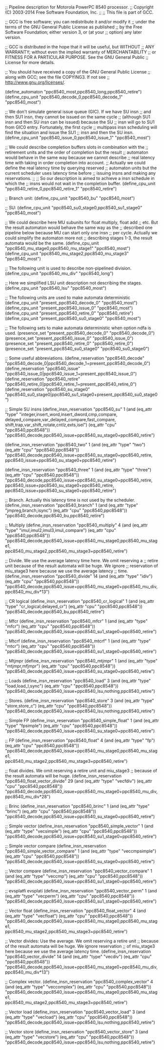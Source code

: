 ;; Pipeline description for Motorola PowerPC 8540 processor.
;;   Copyright (C) 2003-2014 Free Software Foundation, Inc.
;;
;; This file is part of GCC.

;; GCC is free software; you can redistribute it and/or modify it
;; under the terms of the GNU General Public License as published
;; by the Free Software Foundation; either version 3, or (at your
;; option) any later version.

;; GCC is distributed in the hope that it will be useful, but WITHOUT
;; ANY WARRANTY; without even the implied warranty of MERCHANTABILITY
;; or FITNESS FOR A PARTICULAR PURPOSE.  See the GNU General Public
;; License for more details.

;; You should have received a copy of the GNU General Public License
;; along with GCC; see the file COPYING3.  If not see
;; <http://www.gnu.org/licenses/>.

(define_automaton "ppc8540_most,ppc8540_long,ppc8540_retire")
(define_cpu_unit "ppc8540_decode_0,ppc8540_decode_1" "ppc8540_most")

;; We don't simulate general issue queue (GIC).  If we have SU insn
;; and then SU1 insn, they cannot be issued on the same cycle
;; (although SU1 insn and then SU insn can be issued) because the SU
;; insn will go to SU1 from GIC0 entry.  Fortunately, the first cycle
;; multipass insn scheduling will find the situation and issue the SU1
;; insn and then the SU insn.
(define_cpu_unit "ppc8540_issue_0,ppc8540_issue_1"   "ppc8540_most")

;; We could describe completion buffers slots in combination with the
;; retirement units and the order of completion but the result
;; automaton would behave in the same way because we cannot describe
;; real latency time with taking in order completion into account.
;; Actually we could define the real latency time by querying reserved
;; automaton units but the current scheduler uses latency time before
;; issuing insns and making any reservations.
;;
;; So our description is aimed to achieve a insn schedule in which the
;; insns would not wait in the completion buffer.
(define_cpu_unit "ppc8540_retire_0,ppc8540_retire_1" "ppc8540_retire")

;; Branch unit:
(define_cpu_unit "ppc8540_bu" "ppc8540_most")

;; SU:
(define_cpu_unit "ppc8540_su0_stage0,ppc8540_su1_stage0" "ppc8540_most")

;; We could describe here MU subunits for float multiply, float add
;; etc.  But the result automaton would behave the same way as the
;; described one pipeline below because MU can start only one insn
;; per cycle.  Actually we could simplify the automaton more not
;; describing stages 1-3, the result automata would be the same.
(define_cpu_unit "ppc8540_mu_stage0,ppc8540_mu_stage1" "ppc8540_most")
(define_cpu_unit "ppc8540_mu_stage2,ppc8540_mu_stage3" "ppc8540_most")

;; The following unit is used to describe non-pipelined division.
(define_cpu_unit "ppc8540_mu_div" "ppc8540_long")

;; Here we simplified LSU unit description not describing the stages.
(define_cpu_unit "ppc8540_lsu" "ppc8540_most")

;; The following units are used to make automata deterministic
(define_cpu_unit "present_ppc8540_decode_0" "ppc8540_most")
(define_cpu_unit "present_ppc8540_issue_0" "ppc8540_most")
(define_cpu_unit "present_ppc8540_retire_0" "ppc8540_retire")
(define_cpu_unit "present_ppc8540_su0_stage0" "ppc8540_most")

;; The following sets to make automata deterministic when option ndfa is used.
(presence_set "present_ppc8540_decode_0" "ppc8540_decode_0")
(presence_set "present_ppc8540_issue_0" "ppc8540_issue_0")
(presence_set "present_ppc8540_retire_0" "ppc8540_retire_0")
(presence_set "present_ppc8540_su0_stage0" "ppc8540_su0_stage0")

;; Some useful abbreviations.
(define_reservation "ppc8540_decode"
    "ppc8540_decode_0|ppc8540_decode_1+present_ppc8540_decode_0")
(define_reservation "ppc8540_issue"
    "ppc8540_issue_0|ppc8540_issue_1+present_ppc8540_issue_0")
(define_reservation "ppc8540_retire"
   "ppc8540_retire_0|ppc8540_retire_1+present_ppc8540_retire_0")
(define_reservation "ppc8540_su_stage0"
   "ppc8540_su0_stage0|ppc8540_su1_stage0+present_ppc8540_su0_stage0")

;; Simple SU insns
(define_insn_reservation "ppc8540_su" 1
  (and (eq_attr "type" "integer,insert_word,insert_dword,cmp,compare,\
                        delayed_compare,var_delayed_compare,fast_compare,\
                        shift,trap,var_shift_rotate,cntlz,exts,isel")
       (eq_attr "cpu" "ppc8540,ppc8548"))
  "ppc8540_decode,ppc8540_issue+ppc8540_su_stage0+ppc8540_retire")

(define_insn_reservation "ppc8540_two" 1
  (and (eq_attr "type" "two")
       (eq_attr "cpu" "ppc8540,ppc8548"))
  "ppc8540_decode,ppc8540_issue+ppc8540_su_stage0+ppc8540_retire,\
   ppc8540_issue+ppc8540_su_stage0+ppc8540_retire")

(define_insn_reservation "ppc8540_three" 1
  (and (eq_attr "type" "three")
       (eq_attr "cpu" "ppc8540,ppc8548"))
  "ppc8540_decode,ppc8540_issue+ppc8540_su_stage0+ppc8540_retire,\
   ppc8540_issue+ppc8540_su_stage0+ppc8540_retire,\
   ppc8540_issue+ppc8540_su_stage0+ppc8540_retire")

;; Branch.  Actually this latency time is not used by the scheduler.
(define_insn_reservation "ppc8540_branch" 1
  (and (eq_attr "type" "jmpreg,branch,isync")
       (eq_attr "cpu" "ppc8540,ppc8548"))
  "ppc8540_decode,ppc8540_bu,ppc8540_retire")

;; Multiply
(define_insn_reservation "ppc8540_multiply" 4
  (and (eq_attr "type" "imul,imul2,imul3,imul_compare")
       (eq_attr "cpu" "ppc8540,ppc8548"))
  "ppc8540_decode,ppc8540_issue+ppc8540_mu_stage0,ppc8540_mu_stage1,\
   ppc8540_mu_stage2,ppc8540_mu_stage3+ppc8540_retire")

;; Divide.  We use the average latency time here.  We omit reserving a
;; retire unit because of the result automata will be huge.  We ignore
;; reservation of miu_stage3 here because we use the average latency
;; time.
(define_insn_reservation "ppc8540_divide" 14
  (and (eq_attr "type" "idiv")
       (eq_attr "cpu" "ppc8540,ppc8548"))
  "ppc8540_decode,ppc8540_issue+ppc8540_mu_stage0+ppc8540_mu_div,\
   ppc8540_mu_div*13")

;; CR logical
(define_insn_reservation "ppc8540_cr_logical" 1
  (and (eq_attr "type" "cr_logical,delayed_cr")
       (eq_attr "cpu" "ppc8540,ppc8548"))
  "ppc8540_decode,ppc8540_bu,ppc8540_retire")

;; Mfcr
(define_insn_reservation "ppc8540_mfcr" 1
  (and (eq_attr "type" "mfcr")
       (eq_attr "cpu" "ppc8540,ppc8548"))
  "ppc8540_decode,ppc8540_issue+ppc8540_su1_stage0+ppc8540_retire")

;; Mtcrf
(define_insn_reservation "ppc8540_mtcrf" 1
  (and (eq_attr "type" "mtcr")
       (eq_attr "cpu" "ppc8540,ppc8548"))
  "ppc8540_decode,ppc8540_issue+ppc8540_su1_stage0+ppc8540_retire")

;; Mtjmpr
(define_insn_reservation "ppc8540_mtjmpr" 1
  (and (eq_attr "type" "mtjmpr,mfjmpr")
       (eq_attr "cpu" "ppc8540,ppc8548"))
  "ppc8540_decode,ppc8540_issue+ppc8540_su_stage0+ppc8540_retire")

;; Loads
(define_insn_reservation "ppc8540_load" 3
  (and (eq_attr "type" "load,load_l,sync")
       (eq_attr "cpu" "ppc8540,ppc8548"))
  "ppc8540_decode,ppc8540_issue+ppc8540_lsu,nothing,ppc8540_retire")

;; Stores.
(define_insn_reservation "ppc8540_store" 3
  (and (eq_attr "type" "store,store_c")
       (eq_attr "cpu" "ppc8540,ppc8548"))
  "ppc8540_decode,ppc8540_issue+ppc8540_lsu,nothing,ppc8540_retire")

;; Simple FP
(define_insn_reservation "ppc8540_simple_float" 1
  (and (eq_attr "type" "fpsimple")
       (eq_attr "cpu" "ppc8540,ppc8548"))
  "ppc8540_decode,ppc8540_issue+ppc8540_su_stage0+ppc8540_retire")

;; FP
(define_insn_reservation "ppc8540_float" 4
  (and (eq_attr "type" "fp")
       (eq_attr "cpu" "ppc8540,ppc8548"))
  "ppc8540_decode,ppc8540_issue+ppc8540_mu_stage0,ppc8540_mu_stage1,\
   ppc8540_mu_stage2,ppc8540_mu_stage3+ppc8540_retire")

;; float divides.  We omit reserving a retire unit and miu_stage3
;; because of the result automata will be huge.
(define_insn_reservation "ppc8540_float_vector_divide" 29
  (and (eq_attr "type" "vecfdiv")
       (eq_attr "cpu" "ppc8540,ppc8548"))
  "ppc8540_decode,ppc8540_issue+ppc8540_mu_stage0+ppc8540_mu_div,\
   ppc8540_mu_div*28")

;; Brinc
(define_insn_reservation "ppc8540_brinc" 1
  (and (eq_attr "type" "brinc")
       (eq_attr "cpu" "ppc8540,ppc8548"))
  "ppc8540_decode,ppc8540_issue+ppc8540_su_stage0+ppc8540_retire")

;; Simple vector
(define_insn_reservation "ppc8540_simple_vector" 1
  (and (eq_attr "type" "vecsimple")
       (eq_attr "cpu" "ppc8540,ppc8548"))
  "ppc8540_decode,ppc8540_issue+ppc8540_su1_stage0+ppc8540_retire")

;; Simple vector compare
(define_insn_reservation "ppc8540_simple_vector_compare" 1
  (and (eq_attr "type" "veccmpsimple")
       (eq_attr "cpu" "ppc8540,ppc8548"))
  "ppc8540_decode,ppc8540_issue+ppc8540_su_stage0+ppc8540_retire")

;; Vector compare
(define_insn_reservation "ppc8540_vector_compare" 1
  (and (eq_attr "type" "veccmp")
       (eq_attr "cpu" "ppc8540,ppc8548"))
  "ppc8540_decode,ppc8540_issue+ppc8540_su1_stage0+ppc8540_retire")

;; evsplatfi evsplati
(define_insn_reservation "ppc8540_vector_perm" 1
  (and (eq_attr "type" "vecperm")
       (eq_attr "cpu" "ppc8540,ppc8548"))
  "ppc8540_decode,ppc8540_issue+ppc8540_su1_stage0+ppc8540_retire")

;; Vector float
(define_insn_reservation "ppc8540_float_vector" 4
  (and (eq_attr "type" "vecfloat")
       (eq_attr "cpu" "ppc8540,ppc8548"))
  "ppc8540_decode,ppc8540_issue+ppc8540_mu_stage0,ppc8540_mu_stage1,\
   ppc8540_mu_stage2,ppc8540_mu_stage3+ppc8540_retire")

;; Vector divides: Use the average.  We omit reserving a retire unit
;; because of the result automata will be huge.  We ignore reservation
;; of miu_stage3 here because we use the average latency time.
(define_insn_reservation "ppc8540_vector_divide" 14
  (and (eq_attr "type" "vecdiv")
       (eq_attr "cpu" "ppc8540,ppc8548"))
  "ppc8540_decode,ppc8540_issue+ppc8540_mu_stage0+ppc8540_mu_div,\
   ppc8540_mu_div*13")

;; Complex vector.
(define_insn_reservation "ppc8540_complex_vector" 4
  (and (eq_attr "type" "veccomplex")
       (eq_attr "cpu" "ppc8540,ppc8548"))
  "ppc8540_decode,ppc8540_issue+ppc8540_mu_stage0,ppc8540_mu_stage1,\
   ppc8540_mu_stage2,ppc8540_mu_stage3+ppc8540_retire")

;; Vector load
(define_insn_reservation "ppc8540_vector_load" 3
  (and (eq_attr "type" "vecload")
       (eq_attr "cpu" "ppc8540,ppc8548"))
  "ppc8540_decode,ppc8540_issue+ppc8540_lsu,nothing,ppc8540_retire")

;; Vector store
(define_insn_reservation "ppc8540_vector_store" 3
  (and (eq_attr "type" "vecstore")
       (eq_attr "cpu" "ppc8540,ppc8548"))
  "ppc8540_decode,ppc8540_issue+ppc8540_lsu,nothing,ppc8540_retire")
